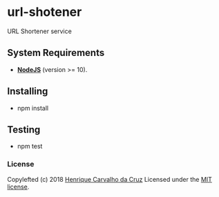# url-shotener

URL Shortener service

## System Requirements

- **[NodeJS](https://nodejs.org/en/)** (version >= 10).

## Installing

- npm install

## Testing

- npm test

### License

Copylefted (c) 2018 [Henrique Carvalho da Cruz][1] Licensed under the [MIT license][2].

[1]: https://henriquecarv.com
[2]: ./LICENSE

